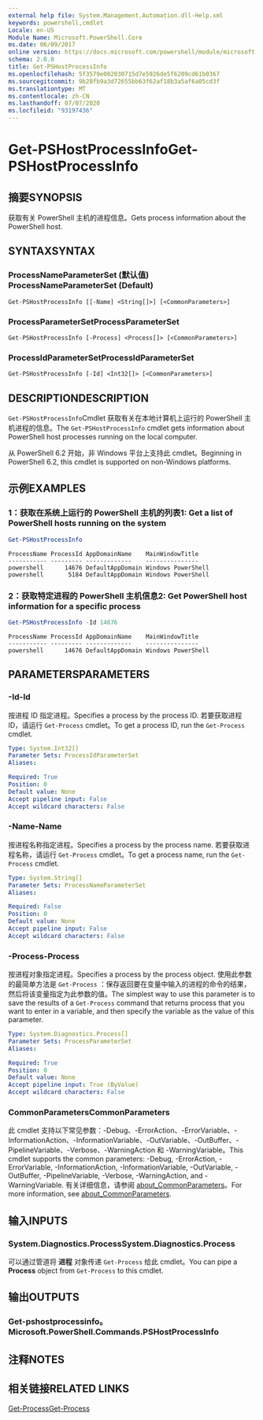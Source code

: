 ```yaml
---
external help file: System.Management.Automation.dll-Help.xml
keywords: powershell,cmdlet
Locale: en-US
Module Name: Microsoft.PowerShell.Core
ms.date: 06/09/2017
online version: https://docs.microsoft.com/powershell/module/microsoft.powershell.core/get-pshostprocessinfo?view=powershell-5.1&WT.mc_id=ps-gethelp
schema: 2.0.0
title: Get-PSHostProcessInfo
ms.openlocfilehash: 5f3579e002030715d7e5926de5f6209cd61b0367
ms.sourcegitcommit: 9b28fb9a3d72655bb63f62af18b3a5af6a05cd3f
ms.translationtype: MT
ms.contentlocale: zh-CN
ms.lasthandoff: 07/07/2020
ms.locfileid: "93197436"
---
```

# <span data-ttu-id="3d14a-103">Get-PSHostProcessInfo</span><span class="sxs-lookup"><span data-stu-id="3d14a-103">Get-PSHostProcessInfo</span></span>

## <span data-ttu-id="3d14a-104">摘要</span><span class="sxs-lookup"><span data-stu-id="3d14a-104">SYNOPSIS</span></span>
<span data-ttu-id="3d14a-105">获取有关 PowerShell 主机的进程信息。</span><span class="sxs-lookup"><span data-stu-id="3d14a-105">Gets process information about the PowerShell host.</span></span>

## <span data-ttu-id="3d14a-106">SYNTAX</span><span class="sxs-lookup"><span data-stu-id="3d14a-106">SYNTAX</span></span>

### <span data-ttu-id="3d14a-107">ProcessNameParameterSet (默认值) </span><span class="sxs-lookup"><span data-stu-id="3d14a-107">ProcessNameParameterSet (Default)</span></span>

```
Get-PSHostProcessInfo [[-Name] <String[]>] [<CommonParameters>]
```

### <span data-ttu-id="3d14a-108">ProcessParameterSet</span><span class="sxs-lookup"><span data-stu-id="3d14a-108">ProcessParameterSet</span></span>

```
Get-PSHostProcessInfo [-Process] <Process[]> [<CommonParameters>]
```

### <span data-ttu-id="3d14a-109">ProcessIdParameterSet</span><span class="sxs-lookup"><span data-stu-id="3d14a-109">ProcessIdParameterSet</span></span>

```
Get-PSHostProcessInfo [-Id] <Int32[]> [<CommonParameters>]
```

## <span data-ttu-id="3d14a-110">DESCRIPTION</span><span class="sxs-lookup"><span data-stu-id="3d14a-110">DESCRIPTION</span></span>

<span data-ttu-id="3d14a-111">`Get-PSHostProcessInfo`Cmdlet 获取有关在本地计算机上运行的 PowerShell 主机进程的信息。</span><span class="sxs-lookup"><span data-stu-id="3d14a-111">The `Get-PSHostProcessInfo` cmdlet gets information about PowerShell host processes running on the local computer.</span></span>

<span data-ttu-id="3d14a-112">从 PowerShell 6.2 开始，非 Windows 平台上支持此 cmdlet。</span><span class="sxs-lookup"><span data-stu-id="3d14a-112">Beginning in PowerShell 6.2, this cmdlet is supported on non-Windows platforms.</span></span>

## <span data-ttu-id="3d14a-113">示例</span><span class="sxs-lookup"><span data-stu-id="3d14a-113">EXAMPLES</span></span>

### <span data-ttu-id="3d14a-114">1：获取在系统上运行的 PowerShell 主机的列表</span><span class="sxs-lookup"><span data-stu-id="3d14a-114">1: Get a list of PowerShell hosts running on the system</span></span>

```powershell
Get-PSHostProcessInfo
```

```Output
ProcessName ProcessId AppDomainName    MainWindowTitle
----------- --------- -------------    ---------------
powershell      14676 DefaultAppDomain Windows PowerShell
powershell       5184 DefaultAppDomain Windows PowerShell
```

### <span data-ttu-id="3d14a-115">2：获取特定进程的 PowerShell 主机信息</span><span class="sxs-lookup"><span data-stu-id="3d14a-115">2: Get PowerShell host information for a specific process</span></span>

```powershell
Get-PSHostProcessInfo -Id 14676
```

```Output
ProcessName ProcessId AppDomainName    MainWindowTitle
----------- --------- -------------    ---------------
powershell      14676 DefaultAppDomain Windows PowerShell
```

## <span data-ttu-id="3d14a-116">PARAMETERS</span><span class="sxs-lookup"><span data-stu-id="3d14a-116">PARAMETERS</span></span>

### <span data-ttu-id="3d14a-117">-Id</span><span class="sxs-lookup"><span data-stu-id="3d14a-117">-Id</span></span>

<span data-ttu-id="3d14a-118">按进程 ID 指定进程。</span><span class="sxs-lookup"><span data-stu-id="3d14a-118">Specifies a process by the process ID.</span></span> <span data-ttu-id="3d14a-119">若要获取进程 ID，请运行 `Get-Process` cmdlet。</span><span class="sxs-lookup"><span data-stu-id="3d14a-119">To get a process ID, run the `Get-Process` cmdlet.</span></span>

```yaml
Type: System.Int32[]
Parameter Sets: ProcessIdParameterSet
Aliases:

Required: True
Position: 0
Default value: None
Accept pipeline input: False
Accept wildcard characters: False
```

### <span data-ttu-id="3d14a-120">-Name</span><span class="sxs-lookup"><span data-stu-id="3d14a-120">-Name</span></span>

<span data-ttu-id="3d14a-121">按进程名称指定进程。</span><span class="sxs-lookup"><span data-stu-id="3d14a-121">Specifies a process by the process name.</span></span> <span data-ttu-id="3d14a-122">若要获取进程名称，请运行 `Get-Process` cmdlet。</span><span class="sxs-lookup"><span data-stu-id="3d14a-122">To get a process name, run the `Get-Process` cmdlet.</span></span>

```yaml
Type: System.String[]
Parameter Sets: ProcessNameParameterSet
Aliases:

Required: False
Position: 0
Default value: None
Accept pipeline input: False
Accept wildcard characters: False
```

### <span data-ttu-id="3d14a-123">-Process</span><span class="sxs-lookup"><span data-stu-id="3d14a-123">-Process</span></span>

<span data-ttu-id="3d14a-124">按进程对象指定进程。</span><span class="sxs-lookup"><span data-stu-id="3d14a-124">Specifies a process by the process object.</span></span> <span data-ttu-id="3d14a-125">使用此参数的最简单方法是 `Get-Process` ：保存返回要在变量中输入的进程的命令的结果，然后将该变量指定为此参数的值。</span><span class="sxs-lookup"><span data-stu-id="3d14a-125">The simplest way to use this parameter is to save the results of a `Get-Process` command that returns process that you want to enter in a variable, and then specify the variable as the value of this parameter.</span></span>

```yaml
Type: System.Diagnostics.Process[]
Parameter Sets: ProcessParameterSet
Aliases:

Required: True
Position: 0
Default value: None
Accept pipeline input: True (ByValue)
Accept wildcard characters: False
```

### <span data-ttu-id="3d14a-126">CommonParameters</span><span class="sxs-lookup"><span data-stu-id="3d14a-126">CommonParameters</span></span>

<span data-ttu-id="3d14a-127">此 cmdlet 支持以下常见参数：-Debug、-ErrorAction、-ErrorVariable、-InformationAction、-InformationVariable、-OutVariable、-OutBuffer、-PipelineVariable、-Verbose、-WarningAction 和 -WarningVariable。</span><span class="sxs-lookup"><span data-stu-id="3d14a-127">This cmdlet supports the common parameters: -Debug, -ErrorAction, -ErrorVariable, -InformationAction, -InformationVariable, -OutVariable, -OutBuffer, -PipelineVariable, -Verbose, -WarningAction, and -WarningVariable.</span></span> <span data-ttu-id="3d14a-128">有关详细信息，请参阅 [about_CommonParameters](https://go.microsoft.com/fwlink/?LinkID=113216)。</span><span class="sxs-lookup"><span data-stu-id="3d14a-128">For more information, see [about_CommonParameters](https://go.microsoft.com/fwlink/?LinkID=113216).</span></span>

## <span data-ttu-id="3d14a-129">输入</span><span class="sxs-lookup"><span data-stu-id="3d14a-129">INPUTS</span></span>

### <span data-ttu-id="3d14a-130">System.Diagnostics.Process</span><span class="sxs-lookup"><span data-stu-id="3d14a-130">System.Diagnostics.Process</span></span>

<span data-ttu-id="3d14a-131">可以通过管道将 **进程** 对象传递 `Get-Process` 给此 cmdlet。</span><span class="sxs-lookup"><span data-stu-id="3d14a-131">You can pipe a **Process** object from `Get-Process` to this cmdlet.</span></span>

## <span data-ttu-id="3d14a-132">输出</span><span class="sxs-lookup"><span data-stu-id="3d14a-132">OUTPUTS</span></span>

### <span data-ttu-id="3d14a-133">Get-pshostprocessinfo。</span><span class="sxs-lookup"><span data-stu-id="3d14a-133">Microsoft.PowerShell.Commands.PSHostProcessInfo</span></span>

## <span data-ttu-id="3d14a-134">注释</span><span class="sxs-lookup"><span data-stu-id="3d14a-134">NOTES</span></span>

## <span data-ttu-id="3d14a-135">相关链接</span><span class="sxs-lookup"><span data-stu-id="3d14a-135">RELATED LINKS</span></span>

[<span data-ttu-id="3d14a-136">Get-Process</span><span class="sxs-lookup"><span data-stu-id="3d14a-136">Get-Process</span></span>](../Microsoft.PowerShell.Management/get-process.md)
